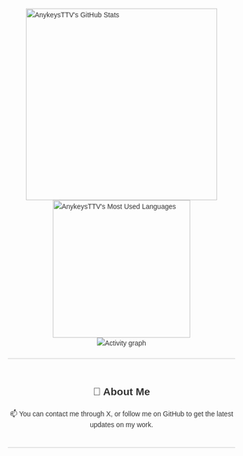 <div style="display: flex; flex-direction: column; align-items: center; font-family: Arial, sans-serif; max-width: 800px; margin: 0 auto; padding: 20px; line-height: 1.6; color: #333;">
<div style="display: flex; justify-content: center; align-items: center; flex-direction: column;">
  <img width="390" src="https://github-readme-stats.vercel.app/api?username=AnykeysTTV&theme=transparent&count_private=true&show_icons=true&rank_icon=github&locale=en" alt="AnykeysTTV's GitHub Stats" />
  <img width="280" src="https://github-readme-stats.vercel.app/api/top-langs?username=AnykeysTTV&theme=transparent&layout=donut&hide=css,php,ClassASP&langs_count=2&border_radius=10&show_icons=true&locale=en" alt="AnykeysTTV's Most Used Languages" />
  <img src="https://github-readme-activity-graph.vercel.app/graph?username=AnykeysTTV&theme=xcode&hide_border=true" alt="Activity graph">
</div>

  <hr style="border: none; height: 1px; background-color: #ccc; margin: 20px 0; width: 100%;">

  <div style="text-align: center;">
    <h2>👋 About Me</h2>
    <p>📫 You can contact me through X, or follow me on GitHub to get the latest updates on my work.</p>
  </div>

  <hr style="border: none; height: 1px; background-color: #ccc; margin: 20px 0; width: 100%;">

</div>
